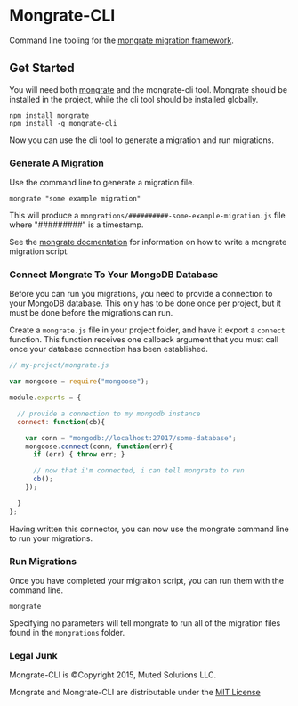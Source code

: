 # Mongrate-CLI

Command line tooling for the [mongrate migration framework](https://github.com/derickbailey/mongrate).

## Get Started

You will need both [mongrate](https://github.com/derickbailey/mongrate) and
the mongrate-cli tool. Mongrate should be installed in the
project, while the cli tool should be installed globally.

```
npm install mongrate
npm install -g mongrate-cli
```

Now you can use the cli tool to generate a migration and
run migrations.

### Generate A Migration

Use the command line to generate a migration file.

```
mongrate "some example migration"
```

This will produce a `mongrations/##########-some-example-migration.js` file
where "#########" is a timestamp.

See the [mongrate docmentation](https://github.com/derickbailey/mongrate) for information on how
to write a mongrate migration script. 

### Connect Mongrate To Your MongoDB Database

Before you can run you migrations, you need to provide a
connection to your MongoDB database. This only has to be done
once per project, but it must be done before the migrations 
can run.

Create a `mongrate.js` file in your project folder, and
have it export a `connect` function. This function receives
one callback argument that you must call once your database
connection has been established.

```js
// my-project/mongrate.js

var mongoose = require("mongoose");

module.exports = {

  // provide a connection to my mongodb instance
  connect: function(cb){

    var conn = "mongodb://localhost:27017/some-database";
    mongoose.connect(conn, function(err){
      if (err) { throw err; }

      // now that i'm connected, i can tell mongrate to run
      cb();
    });

  }
};
```

Having written this connector, you can now use the mongrate
command line to run your migrations.

### Run Migrations

Once you have completed your migraiton script, you can run them with the command
line.

```
mongrate
```

Specifying no parameters will tell mongrate to run all of the migration files
found in the `mongrations` folder.

### Legal Junk

Mongrate-CLI is &copy;Copyright 2015, Muted Solutions LLC.

Mongrate and Mongrate-CLI are distributable under the [MIT License](http://mutedsolutions.mit-license.org)
